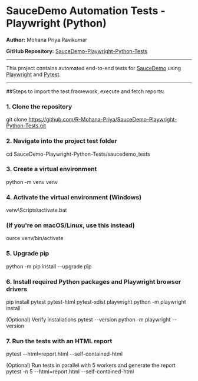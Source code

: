 # SauceDemo Automation Tests - Playwright (Python)

**Author:** Mohana Priya Ravikumar
  
**GitHub Repository:** [SauceDemo-Playwright-Python-Tests](https://github.com/R-Mohana-Priya/SauceDemo-Playwright-Python-Tests)

---

This project contains automated end-to-end tests for [SauceDemo](https://www.saucedemo.com/) using [Playwright](https://playwright.dev/python/) and [Pytest](https://docs.pytest.org/).

---

##Steps to import the test framework, execute and fetch reports:

### 1. Clone the repository
git clone https://github.com/R-Mohana-Priya/SauceDemo-Playwright-Python-Tests.git

### 2. Navigate into the project test folder
cd SauceDemo-Playwright-Python-Tests/saucedemo_tests

### 3. Create a virtual environment
python -m venv venv

### 4. Activate the virtual environment (Windows)
venv\Scripts\activate.bat

### (If you're on macOS/Linux, use this instead)
ource venv/bin/activate

### 5. Upgrade pip
python -m pip install --upgrade pip

### 6. Install required Python packages and Playwright browser drivers
pip install pytest pytest-html pytest-xdist playwright
python -m playwright install

(Optional) Verify installations
pytest --version
python -m playwright --version

### 7. Run the tests with an HTML report
pytest --html=report.html --self-contained-html

(Optional) Run tests in parallel with 5 workers and generate the report
pytest -n 5 --html=report.html --self-contained-html



